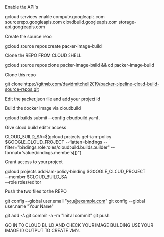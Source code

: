 Enable the API's

gcloud services enable compute.googleapis.com sourcerepo.googleapis.com cloudbuild.googleapis.com storage-api.googleapis.com

Create the source repo

gcloud source repos create packer-image-build

Clone the REPO FROM CLOUD SHELL

gcloud source repos clone packer-image-build && cd packer-image-build

Clone this repo

git clone https://github.com/davidmitchell2019/packer-pipeline-cloud-build-source-repos.git

Edit the packer.json file and add your project id

Build the docker image via cloudbuild

gcloud builds submit --config cloudbuild.yaml .

Give cloud build editor access
 
CLOUD_BUILD_SA=$(gcloud projects get-iam-policy $GOOGLE_CLOUD_PROJECT --flatten=bindings --filter="bindings.role:roles/cloudbuild.builds.builder" --format="value(bindings.members[])")
 
Grant access to your project
 
 gcloud projects add-iam-policy-binding $GOOGLE_CLOUD_PROJECT \
    --member $CLOUD_BUILD_SA \
    --role roles/editor
    
 
 Push the two files to the REPO
 
 git config --global user.email "you@example.com"
 git config --global user.name "Your Name"
 
 git add -A
 git commit -a -m "Initial commit"
 git push
 
GO IN TO CLOUD BUILD AND CHECK YOUR IMAGE BUILDING
USE YOUR IMAGE ID OUTPUT TO CREATE VM's


